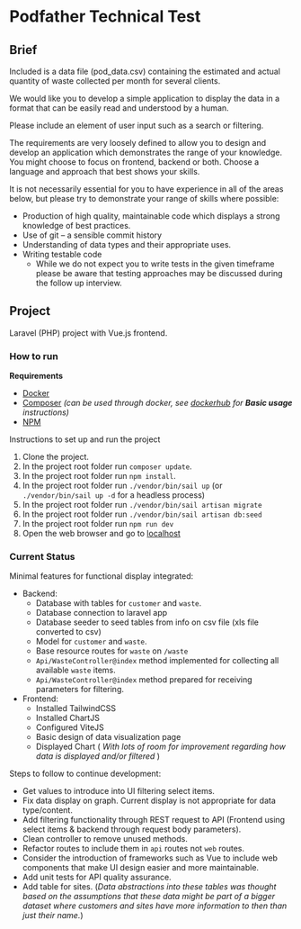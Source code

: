# Podfather Technical Test

## Brief

Included is a data file (pod_data.csv) containing the estimated and actual quantity of waste collected per month for 
several clients.

We would like you to develop a simple application to display the data in a format that can be easily read and understood
by a human.

Please include an element of user input such as a search or filtering.

The requirements are very loosely defined to allow you to design and develop an application which demonstrates the range
of your knowledge. You might choose to focus on frontend, backend or both. Choose a language and approach that best 
shows your skills.

It is not necessarily essential for you to have experience in all of the areas below, but please try to demonstrate your
range of skills where possible:

- Production of high quality, maintainable code which displays a strong knowledge of best practices.
- Use of git – a sensible commit history
- Understanding of data types and their appropriate uses.
- Writing testable code
  - While we do not expect you to write tests in the given timeframe please be aware that testing approaches may be 
    discussed during the follow up interview.


## Project

Laravel (PHP) project with Vue.js frontend.


### How to run

**Requirements**
- [Docker](https://www.docker.com)
- [Composer](https://getcomposer.org) _(can be used through docker, see [dockerhub](https://hub.docker.com/_/composer/) for
  **Basic usage** instructions)_
- [NPM](https://www.npmjs.com)

Instructions to set up and run the project 
1. Clone the project.
2. In the project root folder run `composer update`.
3. In the project root folder run `npm install`.
4. In the project root folder run `./vendor/bin/sail up` (or `./vendor/bin/sail up -d` for a headless process)
5. In the project root folder run `./vendor/bin/sail artisan migrate`
6. In the project root folder run `./vendor/bin/sail artisan db:seed`
7. In the project root folder run `npm run dev`
8. Open the web browser and go to [localhost](http://localhost) 


### Current Status

Minimal features for functional display integrated:
- Backend:
  - Database with tables for `customer` and `waste`.
  - Database connection to laravel app
  - Database seeder to seed tables from info on csv file (xls file converted to csv)
  - Model for `customer` and `waste`.
  - Base resource routes for `waste` on `/waste`
  - `Api/WasteController@index` method implemented for collecting all available `waste` items.
  - `Api/WasteController@index` method prepared for receiving parameters for filtering. 
- Frontend:
  - Installed TailwindCSS
  - Installed ChartJS
  - Configured ViteJS
  - Basic design of data visualization page
  - Displayed Chart ( _With lots of room for improvement regarding how data is displayed and/or filtered_ )

Steps to follow to continue development:
- Get values to introduce into UI filtering select items.
- Fix data display on graph. Current display is not appropriate for data type/content.
- Add filtering functionality through REST request to API (Frontend using select items & backend through request body 
  parameters).
- Clean controller to remove unused methods.
- Refactor routes to include them in `api` routes not `web` routes. 
- Consider the introduction of frameworks such as Vue to include web components that make UI design easier and more 
  maintainable.
- Add unit tests for API quality assurance.
- Add table for sites. (_Data abstractions into these tables was thought based on the assumptions that these data 
  might be part of a bigger dataset where customers and sites have more information to then than just their name._)
